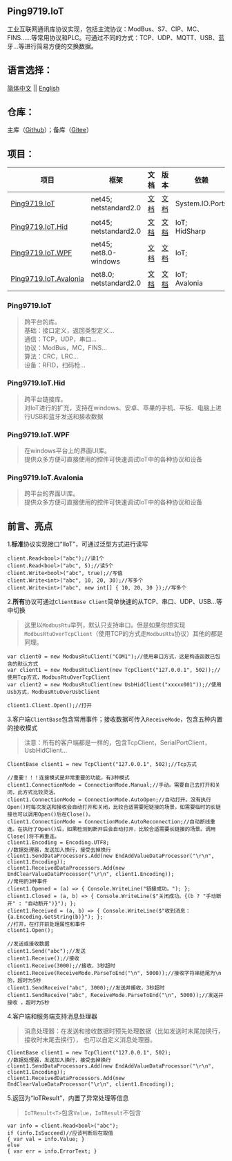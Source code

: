 ﻿## Ping9719.IoT
工业互联网通讯库协议实现，包括主流协议：ModBus、S7、CIP、MC、FINS......等常用协议和PLC。可通过不同的方式：TCP、UDP、MQTT、USB、蓝牙...等进行简易方便的交换数据。

## 语言选择：
[简体中文](README.md) || [English](README_en-US.md) 

## 仓库：
主库（[Github](https://github.com/ping9719/IoT)）；备库（[Gitee](https://gitee.com/ping9719/IoT)） 
 

## 项目：

| 项目     |  框架                      | 文档                                      | 版本                                     |依赖                  |包名（NuGet）                  |
|----------|----------------------------|-----------------------------------------------|----------------------------------------------|----------------------|-----------------------------|
| [Ping9719.IoT](#IoT)      | net45;</br>netstandard2.0  | [文档](Ping9719.IoT/docs/README.md)           |[文档](Ping9719.IoT/docs/VERSION.md)          | System.IO.Ports      |Ping9719.IoT                 |
| [Ping9719.IoT.Hid](#Hid)      | net45;</br>netstandard2.0  | [文档](Ping9719.IoT.Hid/docs/README.md)       |[文档](Ping9719.IoT.Hid/docs/VERSION.md)      | IoT;</br>HidSharp    |Ping9719.IoT.Hid             | 
| [Ping9719.IoT.WPF](#WPF)      | net45;</br>net8.0-windows  | [文档](Ping9719.IoT.WPF/docs/README.md)       |[文档](Ping9719.IoT.WPF/docs/VERSION.md)      | IoT;                 |Ping9719.IoT.WPF </br>(暂未发布)   | 
| [Ping9719.IoT.Avalonia](#Avalonia) | net8.0;</br>netstandard2.0 | [文档](Ping9719.IoT.Avalonia/docs/README.md)  |[文档](Ping9719.IoT.Avalonia/docs/VERSION.md) | IoT;</br>Avalonia    |Ping9719.IoT.Avalonia </br>(暂未发布) | 


### Ping9719.IoT  <a id="IoT"></a>
>跨平台的库。   
基础：接口定义，返回类型定义...   
通信：TCP，UDP，串口...   
协议：ModBus，MC，FINS...    
算法：CRC，LRC...    
设备：RFID，扫码枪...    


### Ping9719.IoT.Hid  <a id="Hid"></a>
>跨平台链接库。   
对IoT进行的扩充，支持在windows、安卓、苹果的手机、平板、电脑上进行USB和蓝牙发送和接收数据   

### Ping9719.IoT.WPF  <a id="WPF"></a>
>在windows平台上的界面UI库。   
提供众多方便可直接使用的控件可快速调试IoT中的各种协议和设备

### Ping9719.IoT.Avalonia  <a id="Avalonia"></a>
>跨平台的界面UI库。   
提供众多方便可直接使用的控件可快速调试IoT中的各种协议和设备

## 前言、亮点
1.<b>标准</b>协议实现接口“IIoT”，可通过泛型方式进行读写  
```CSharp
client.Read<bool>("abc");//读1个
client.Read<bool>("abc", 5);//读5个
client.Write<bool>("abc", true);//写值
client.Write<int>("abc", 10, 20, 30);//写多个
client.Write<int>("abc", new int[] { 10, 20, 30 });//写多个
```

2.<b>所有</b>协议可通过`ClientBase Client`简单快速的从TCP、串口、UDP、USB...等中切换 
> 这里以`ModbusRtu`举列，默认只支持串口。但是如果你想实现`ModbusRtuOverTcpClient`（使用TCP的方式走`ModbusRtu`协议）其他的都是同理。 

```CSharp
var client0 = new ModbusRtuClient("COM1");//使用串口方式，这是构造函数已包含的默认方式 
var client1 = new ModbusRtuClient(new TcpClient("127.0.0.1", 502));//使用Tcp方式，ModbusRtuOverTcpClient
var client2 = new ModbusRtuClient(new UsbHidClient("xxxxx001"));//使用Usb方式，ModbusRtuOverUsbClient

client1.Client.Open();//打开
```

3.客户端`ClientBase`包含常用事件；接收数据可传入`ReceiveMode`，包含五种内置的接收模式
> 注意：所有的客户端都是一样的，包含TcpClient，SerialPortClient，UsbHidClient...
```CSharp
ClientBase client1 = new TcpClient("127.0.0.1", 502);//Tcp方式
            
//重要！！！连接模式是非常重要的功能，有3种模式 
client1.ConnectionMode = ConnectionMode.Manual;//手动。需要自己去打开和关闭，此方式比较灵活。
client1.ConnectionMode = ConnectionMode.AutoOpen;//自动打开。没有执行Open()时每次发送和接收会自动打开和关闭，比较合适需要短链接的场景，如需要临时的长链接也可以调用Open()后在Close()。
client1.ConnectionMode = ConnectionMode.AutoReconnection;//自动断线重连。在执行了Open()后，如果检测到断开后会自动打开，比较合适需要长链接的场景。调用Close()将不再重连。
client1.Encoding = Encoding.UTF8;
//数据处理器，发送加入换行，接受去掉换行
client1.SendDataProcessors.Add(new EndAddValueDataProcessor("\r\n", client1.Encoding));
client1.ReceivedDataProcessors.Add(new EndClearValueDataProcessor("\r\n", client1.Encoding));
//常用的3种事件
client1.Opened = (a) => { Console.WriteLine("链接成功。"); };
client1.Closed = (a, b) => { Console.WriteLine($"关闭成功。{(b ? "手动断开" : "自动断开")}"); };
client1.Received = (a, b) => { Console.WriteLine($"收到消息：{a.Encoding.GetString(b)}"); };
//打开，在打开前处理属性和事件
client1.Open();

//发送或接收数据 
client1.Send("abc");//发送
client1.Receive();//接收
client1.Receive(3000);//接收，3秒超时
client1.Receive(ReceiveMode.ParseToEnd("\n", 5000));//接收字符串结尾为\n的，超时为5秒 
client1.SendReceive("abc", 3000);//发送并接收，3秒超时
client1.SendReceive("abc", ReceiveMode.ParseToEnd("\n", 5000));//发送并接收 ，超时为5秒 
```

4.客户端和服务端支持消息处理器
> 消息处理器：在发送和接收数据时预先处理数据（比如发送时末尾加换行，接收时末尾去换行），
也可以自定义消息处理器。

```CSharp
ClientBase client1 = new TcpClient("127.0.0.1", 502);
//数据处理器，发送加入换行，接受去掉换行
client1.SendDataProcessors.Add(new EndAddValueDataProcessor("\r\n", client1.Encoding));
client1.ReceivedDataProcessors.Add(new EndClearValueDataProcessor("\r\n", client1.Encoding));
```

5.返回为“IoTResult”，内置了异常处理等信息
> `IoTResult<T>`包含`Value`，`IoTResult`不包含 
```CSharp
var info = client.Read<bool>("abc");
if (info.IsSucceed)//应该判断后在取值
{ var val = info.Value; }
else
{ var err = info.ErrorText; }
```